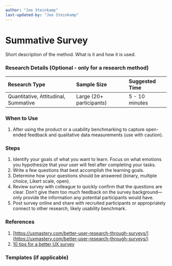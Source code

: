 ```yaml
---
author: "Joe Steinkamp"
last-updated-by: "Joe Steinkamp"
---
```


# Summative Survey

Short description of the method. What is it and how it is used.

### Research Details \(Optional - only for a research method\)

| Research Type | Sample Size | Suggested Time |
| :--- | :--- | :--- |
| Quantitative, Attitudinal, Summative | Large \(20+ participants\) | 5 - 10 minutes |

### When to Use

1. After using the product or a usability benchmarking to capture open-ended feedback and qualitative data measurements \(use with caution\).

### Steps

1. Identify your goals of what you want to learn. Focus on what emotions you hypothesize that your user will feel after completing your tasks.
2. Write a few questions that best accomplish the learning goals.
3. Determine how your questions should be answered \(binary, multiple choice, Likert scale, open\).
4. Review survey with colleague to quickly confirm that the questions are clear. Don’t give them too much feedback on the survey background—only provide the information any potential participants would have.
5. Post survey online and share with recruited participants or appropriately connect to other research, likely usability benchmark.

### References

1. [https://uxmastery.com/better-user-research-through-surveys/](https://uxmastery.com/better-user-research-through-surveys/)
2. [10 tips for a better UX survey](https://www.slideshare.net/cjforms/10-tips-for-a-better-ux-survey)

### Templates \(if applicable\)




